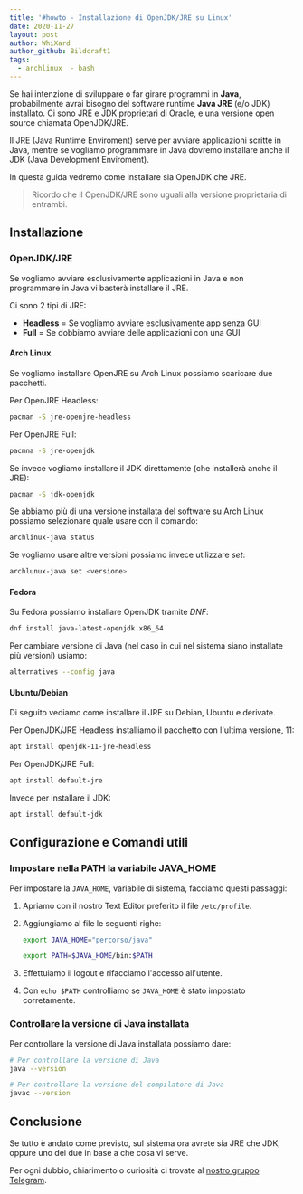 ```yaml
---
title: '#howto - Installazione di OpenJDK/JRE su Linux'
date: 2020-11-27
layout: post
author: WhiXard
author_github: Bildcraft1
tags:
  - archlinux  - bash
---
```

Se hai intenzione di sviluppare o far girare programmi in **Java**, probabilmente avrai bisogno del software runtime **Java JRE** (e/o JDK) installato. Ci sono JRE e JDK proprietari di Oracle, e una versione open source chiamata OpenJDK/JRE.

Il JRE (Java Runtime Enviroment) serve per avviare applicazioni scritte in Java, mentre se vogliamo programmare in Java dovremo installare anche il JDK (Java Development Enviroment).

In questa guida vedremo come installare sia OpenJDK che JRE.

> Ricordo che il OpenJDK/JRE sono uguali alla versione proprietaria di entrambi.

## Installazione

### OpenJDK/JRE

Se vogliamo avviare esclusivamente applicazioni in Java e non programmare in Java vi basterà installare il JRE.

Ci sono 2 tipi di JRE:

* **Headless** = Se vogliamo avviare esclusivamente app senza GUI
* **Full** = Se dobbiamo avviare delle applicazioni con una GUI

#### Arch Linux

Se vogliamo installare OpenJRE su Arch Linux possiamo scaricare due pacchetti.

Per OpenJRE Headless:

```bash
pacman -S jre-openjre-headless
```

Per OpenJRE Full:

```bash
pacmna -S jre-openjdk
```

Se invece vogliamo installare il JDK direttamente (che installerà anche il JRE):

```bash
pacman -S jdk-openjdk
```

Se abbiamo più di una versione installata del software su Arch Linux possiamo selezionare quale usare con il comando:

```bash
archlinux-java status
```

Se vogliamo usare altre versioni possiamo invece utilizzare *set*:

```bash
archlunux-java set <versione>
```

#### Fedora

Su Fedora possiamo installare OpenJDK tramite *DNF*:

```bash
dnf install java-latest-openjdk.x86_64
```

Per cambiare versione di Java (nel caso in cui nel sistema siano installate più versioni) usiamo:

```bash
alternatives --config java
```

#### Ubuntu/Debian

Di seguito vediamo come installare il JRE su Debian, Ubuntu e derivate.

Per OpenJDK/JRE Headless installiamo il pacchetto con l'ultima versione, 11:

```bash
apt install openjdk-11-jre-headless
```

Per OpenJDK/JRE Full:

```bash
apt install default-jre
```

Invece per installare il JDK:

```bash
apt install default-jdk
```

## Configurazione e Comandi utili

### Impostare nella PATH la variabile JAVA_HOME

Per impostare la `JAVA_HOME`, variabile di sistema, facciamo questi passaggi:

1. Apriamo con il nostro Text Editor preferito il file `/etc/profile`.

2. Aggiungiamo al file le seguenti righe:

   ```bash
   export JAVA_HOME="percorso/java"
   
   export PATH=$JAVA_HOME/bin:$PATH
   ```

3. Effettuiamo il logout e rifacciamo l'accesso all'utente.

4. Con `echo $PATH` controlliamo se `JAVA_HOME` è stato impostato corretamente.

### Controllare la versione di Java installata

Per controllare la versione di Java installata possiamo dare:

```bash
# Per controllare la versione di Java
java --version

# Per controllare la versione del compilatore di Java
javac --version
```

## Conclusione

Se tutto è andato come previsto, sul sistema ora avrete sia JRE che JDK, oppure uno dei due in base a che cosa vi serve.

Per ogni dubbio, chiarimento o curiosità ci trovate al <a href="https://t.me/linuxpeople">nostro gruppo Telegram</a>.